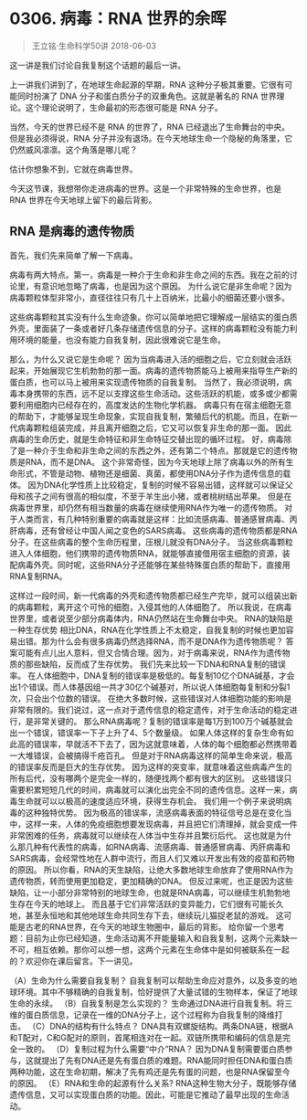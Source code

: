 # 0306. 病毒：RNA 世界的余晖
> 王立铭·生命科学50讲
2018-06-03

这一讲是我们讨论自我复制这个话题的最后一讲。

上一讲我们讲到了，在地球生命起源的早期，RNA 这种分子极其重要。它很有可能同时扮演了 DNA 分子和蛋白质分子的双重角色。这就是著名的 RNA 世界理论。这个理论说明了，生命最初的形态很可能是 RNA 分子。

当然，今天的世界已经不是 RNA 的世界了，RNA 已经退出了生命舞台的中央。但是我必须得说，RNA 分子并没有退场。在今天地球生命一个隐秘的角落里，它仍然威风凛凛。这个角落是哪儿呢？

估计你想象不到，它就在病毒世界。

今天这节课，我想带你走进病毒的世界。这是一个非常特殊的生命世界，也是 RNA 世界在今天地球上留下的最后背影。

## RNA 是病毒的遗传物质
首先，我们先来简单了解一下病毒。

病毒有两大特点。第一，病毒是一种介于生命和非生命之间的东西。我在之前的讨论里，有意识地忽略了病毒，也是因为这个原因。
为什么说它是非生命呢？因为病毒颗粒体型非常小，直径往往只有几十上百纳米，比最小的细菌还要小很多。

这些病毒颗粒其实没有什么生命迹象。你可以简单地把它理解成一层结实的蛋白质外壳，里面装了一条或者好几条存储遗传信息的分子。这样的病毒颗粒没有能力利用环境的能量，也没有能力自我复制，因此很难说它是生命。

那么，为什么又说它是生命呢？
因为当病毒进入活的细胞之后，它立刻就会活跃起来，开始展现它生机勃勃的那一面。病毒的遗传物质能马上被用来指导生产新的蛋白质，也可以马上被用来实现遗传物质的自我复制。
当然了，我必须说明，病毒本身携带的东西，远不足以支撑这些生命活动。这些活跃的机能，或多或少都需要利用细胞内已经存在的，高度发达的生物化学机器。
病毒只有在宿主细胞无意的帮助下，才能够呈现生命现象，实现自我复制，繁殖后代的机能。而且，在新一代病毒颗粒组装完成，并且离开细胞之后，它又可以恢复非生命的那一面。
因此病毒的生命历史，就是生命特征和非生命特征交替出现的循环过程。
好，病毒除了是一种介于生命和非生命之间的东西之外，还有第二个特点。那就是它的遗传物质是RNA，而不是DNA。
这个非常奇怪，因为今天地球上除了病毒以外的所有生命形式，不管是动物、植物还是细菌、真菌，都使用DNA分子作为遗传信息的载体。
因为DNA化学性质上比较稳定，复制的时候不容易出错，这样就可以保证父母和孩子之间有很高的相似度，不至于羊生出小猪，或者桃树结出苹果。
但是在病毒世界里，却仍然有相当数量的病毒在继续使用RNA作为唯一的遗传物质。
对于人类而言，有几种特别重要的病毒就是这样：比如流感病毒、普通感冒病毒、丙肝病毒，还有曾经让中国人闻之变色的SARS病毒。
这些病毒的遗传物质都是RNA分子。在这些病毒的整个生命历程里，压根儿就没有DNA分子。
当这些病毒颗粒进入人体细胞，他们携带的遗传物质RNA，就能够直接借用宿主细胞的资源，装配病毒外壳。同时呢，这些RNA分子还能够在某些特殊蛋白质的帮助下，直接用RNA复制RNA。

这样过一段时间，新一代病毒的外壳和遗传物质都已经生产完毕，就可以组装出新的病毒颗粒，离开这个可怜的细胞，入侵其他的人体细胞了。
所以我说，在病毒世界里，或者说至少部分病毒体内，RNA仍然站在生命舞台中央。
RNA的缺陷是一种生存优势
相比DNA，RNA在化学性质上不太稳定，自我复制的时候也更加容易出错。那为什么会有很多病毒仍然选择RNA，而不是DNA作为遗传物质呢？
答案可能有点儿出人意料，但又合情合理。因为，对于病毒来说，RNA作为遗传物质的那些缺陷，反而成了生存优势。
我们先来比较一下DNA和RNA复制的错误率。
在人体细胞中，DNA复制的错误率是极低的。每复制10亿个DNA碱基，才会出1个错误。而人体基因组一共才30亿个碱基对，所以说人体细胞每复制和分裂1次，只会出个位数的错误。
在绝大多数时候，这些错误对人体细胞功能的影响是非常有限的。我们说过，这一点对于遗传信息的稳定遗传，对于生命活动的稳定进行，是非常关键的。
那么RNA病毒呢？复制的错误率是每1万到100万个碱基就会出一个错误，错误率一下子上升了4、5个数量级。
如果人体这样的复杂生命有如此高的错误率，早就活不下去了，因为这就意味着，人体的每个细胞都必然携带着一大堆错误，会被搞得千疮百孔。
但是对于RNA病毒这样的简单生命来说，极高的错误率反而是巨大的生存优势。
因为这样的突变率，就意味着这些病毒产生的所有后代，没有哪两个是完全一样的，随便找两个都有很大的区别。
这些错误只需要积累短短几代的时间，病毒就可以演化出完全不同的遗传信息。这样一来，病毒生命就可以以极高的速度适应环境，获得生存机会。
我们用一个例子来说明病毒的这种独特优势。
因为极高的错误率，流感病毒表面的特征信号总是在变化当中，这样一来，人体的免疫细胞想要发现病毒，并且把它们清理掉，就会变成一件非常困难的任务，病毒就可以继续在人体当中生存并且繁衍后代。
这也就是为什么那几种有代表性的病毒，如RNA病毒、流感病毒、普通感冒病毒、丙肝病毒和SARS病毒，会经常性地在人群中流行，而且人们又难以开发出有效的疫苗和药物的原因。
所以你看，RNA的天生缺陷，让绝大多数地球生命放弃了使用RNA作为遗传物质，转而使用更加稳定，更加精确的DNA。
但反过来呢，也正是因为这些缺陷，让一小部分非常特别的地球生命，也就是RNA病毒，可以继续生机勃勃地生存在今天的地球上。
而且基于它们非常活跃的变异能力，它们很有可能长久地，甚至永恒地和其他地球生命共同生存下去，继续玩儿猫捉老鼠的游戏。
这可能是古老的RNA世界，在今天的地球生物圈中，最后的背影。
给你留一个思考题：目前为止你已经知道，生命活动离不开能量输入和自我复制，这两个元素缺一不可，相互依赖。那你可以想一想，这两个元素在生命体中是如何被联系在一起的？欢迎你在课后留言。下一讲见。


（A）生命为什么需要自我复制？
自我复制可以帮助生命应对意外，以及多变的地球环境。其中不够精确的自我复制，恰好提供了大量试错的生物样本，保证了地球生命的永续。
（B）自我复制是怎么实现的？
生命通过DNA进行自我复制。将三维的蛋白质信息，记录在一维的DNA分子上，这个过程称为自我复制的降维打击。
（C）DNA的结构有什么特点？
DNA具有双螺旋结构。两条DNA链，根据A和T配对，C和G配对的原则，首尾相连对在一起。双链所携带和编码的信息是完全一致的。
（D）复制过程为什么需要“中介”RNA？
因为DNA复制需要蛋白质参与，这就提出了先有DNA还是先有蛋白质的难题。RNA能同时担任DNA和蛋白质两种功能，这在生命初期，解决了先有鸡还是先有蛋的问题，也是RNA保留至今的原因。
（E）RNA和生命的起源有什么关系?
RNA这种生物大分子，既能够存储遗传信息，又可以实现蛋白质的功能。因此，可能是它推动了最早出现的生命活动。